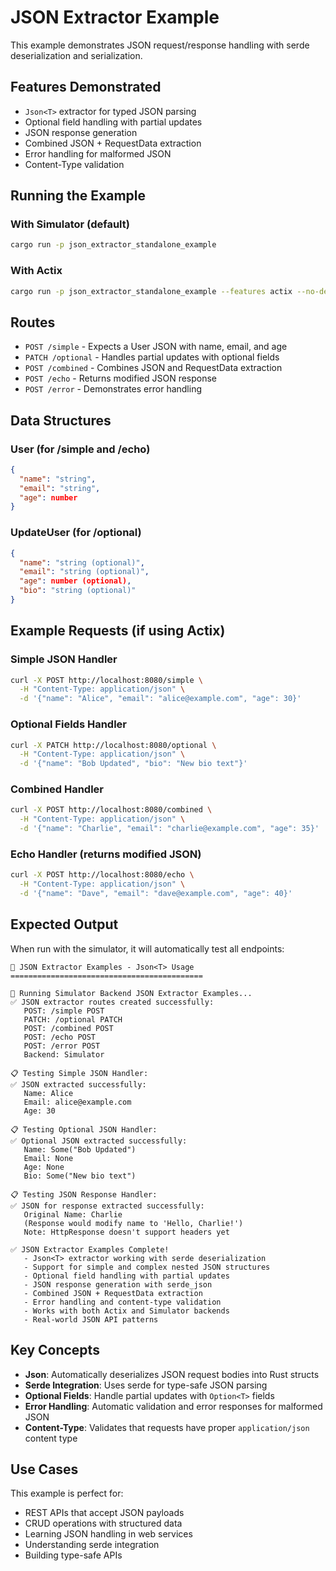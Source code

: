 # JSON Extractor Example

This example demonstrates JSON request/response handling with serde deserialization and serialization.

## Features Demonstrated

- `Json<T>` extractor for typed JSON parsing
- Optional field handling with partial updates
- JSON response generation
- Combined JSON + RequestData extraction
- Error handling for malformed JSON
- Content-Type validation

## Running the Example

### With Simulator (default)
```bash
cargo run -p json_extractor_standalone_example
```

### With Actix
```bash
cargo run -p json_extractor_standalone_example --features actix --no-default-features
```

## Routes

- `POST /simple` - Expects a User JSON with name, email, and age
- `PATCH /optional` - Handles partial updates with optional fields
- `POST /combined` - Combines JSON and RequestData extraction
- `POST /echo` - Returns modified JSON response
- `POST /error` - Demonstrates error handling

## Data Structures

### User (for /simple and /echo)
```json
{
  "name": "string",
  "email": "string",
  "age": number
}
```

### UpdateUser (for /optional)
```json
{
  "name": "string (optional)",
  "email": "string (optional)",
  "age": number (optional),
  "bio": "string (optional)"
}
```

## Example Requests (if using Actix)

### Simple JSON Handler
```bash
curl -X POST http://localhost:8080/simple \
  -H "Content-Type: application/json" \
  -d '{"name": "Alice", "email": "alice@example.com", "age": 30}'
```

### Optional Fields Handler
```bash
curl -X PATCH http://localhost:8080/optional \
  -H "Content-Type: application/json" \
  -d '{"name": "Bob Updated", "bio": "New bio text"}'
```

### Combined Handler
```bash
curl -X POST http://localhost:8080/combined \
  -H "Content-Type: application/json" \
  -d '{"name": "Charlie", "email": "charlie@example.com", "age": 35}'
```

### Echo Handler (returns modified JSON)
```bash
curl -X POST http://localhost:8080/echo \
  -H "Content-Type: application/json" \
  -d '{"name": "Dave", "email": "dave@example.com", "age": 40}'
```

## Expected Output

When run with the simulator, it will automatically test all endpoints:

```
🎯 JSON Extractor Examples - Json<T> Usage
===========================================

🧪 Running Simulator Backend JSON Extractor Examples...
✅ JSON extractor routes created successfully:
   POST: /simple POST
   PATCH: /optional PATCH
   POST: /combined POST
   POST: /echo POST
   POST: /error POST
   Backend: Simulator

📋 Testing Simple JSON Handler:
✅ JSON extracted successfully:
   Name: Alice
   Email: alice@example.com
   Age: 30

📋 Testing Optional JSON Handler:
✅ Optional JSON extracted successfully:
   Name: Some("Bob Updated")
   Email: None
   Age: None
   Bio: Some("New bio text")

📋 Testing JSON Response Handler:
✅ JSON for response extracted successfully:
   Original Name: Charlie
   (Response would modify name to 'Hello, Charlie!')
   Note: HttpResponse doesn't support headers yet

✅ JSON Extractor Examples Complete!
   - Json<T> extractor working with serde deserialization
   - Support for simple and complex nested JSON structures
   - Optional field handling with partial updates
   - JSON response generation with serde_json
   - Combined JSON + RequestData extraction
   - Error handling and content-type validation
   - Works with both Actix and Simulator backends
   - Real-world JSON API patterns
```

## Key Concepts

- **Json<T>**: Automatically deserializes JSON request bodies into Rust structs
- **Serde Integration**: Uses serde for type-safe JSON parsing
- **Optional Fields**: Handle partial updates with `Option<T>` fields
- **Error Handling**: Automatic validation and error responses for malformed JSON
- **Content-Type**: Validates that requests have proper `application/json` content type

## Use Cases

This example is perfect for:
- REST APIs that accept JSON payloads
- CRUD operations with structured data
- Learning JSON handling in web services
- Understanding serde integration
- Building type-safe APIs
